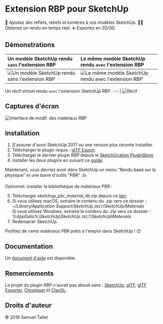 Extension RBP pour SketchUp
===========================

💅 Ajoutez des reflets, reliefs et lumières à vos modèles SketchUp. 🏃‍♀️ Obtenez un rendu en temps réel. ✈️ Exportez en 2D/3D.

Démonstrations
--------------

Un modèle SketchUp rendu `sans` l'extension RBP | Le même modèle SketchUp rendu `avec` l'extension RBP
:--- | :---
![Un modèle SketchUp rendu sans l'extension RBP](https://github.com/SamuelTS/SketchUp-PBR-Plugin/raw/master/docs/demos/a-sketchup-model-rendered-without-pbr-extension.png) | ![Le même modèle SketchUp rendu avec l'extension RBP](https://github.com/SamuelTS/SketchUp-PBR-Plugin/raw/master/docs/demos/same-sketchup-model-rendered-with-pbr-extension.png)

Un récif virtuel rendu `avec` l'extension SketchUp RBP.
--- |
![Récif](https://github.com/SamuelTS/SketchUp-PBR-Plugin/raw/master/docs/demos/a-virtual-reef-rendered-with-sketchup-pbr-extension.jpg)

Captures d'écran
----------------

![Interface de modif. des matériaux RBP](https://github.com/SamuelTS/SketchUp-PBR-Plugin/raw/master/docs/screenshots/pbr-material-editor-in-french.png)

Installation
------------

1. S'assurer d'avoir SketchUp 2017 ou une version plus récente installée.
2. Télécharger le plugin requis : [glTF Export](https://extensions.sketchup.com/fr/content/gltf-exporter).
3. Télécharger le dernier plugin RBP depuis le [SketchUcation PluginStore](https://sketchucation.com/pluginstore?pln=pbr).
4. Installer les deux plugins en suivant ce [guide](https://help.sketchup.com/article/3000263).

Maintenant, vous devriez avoir dans SketchUp un menu "Rendu basé sur la physique" et une barre d'outils "PBR". 👍

Optionnel. Installer la bibliothèque de matériaux PBR :

5. Télécharger *sketchup_pbr_material_lib.zip* depuis ce [lien](https://github.com/SamuelTS/SketchUp-PBR-Plugin/releases/download/v1.4.5/sketchup_pbr_material_lib.zip).
6. Si vous utilisez macOS, extraire le contenu du *.zip* vers ce dossier : *~/Library/Application Support/SketchUp `2017`/SketchUp/Materials*<br>
 Si vous utilisez Windows, extraire le contenu du *.zip* vers ce dossier : *%AppData%\SketchUp\SketchUp `2017`\SketchUp\Materials*
7. Redémarrer SketchUp.

Profitez de cents matériaux PBR prêts à l'emploi dans SketchUp ! 😊

Documentation
-------------

Un [document d'aide](https://github.com/SamuelTS/SketchUp-PBR-Plugin/blob/master/docs/aide.md) est disponible.

Remerciements
-------------

Le projet du plugin RBP n'aurait pas abouti sans : [SketchUp](https://www.sketchup.com), [glTF](https://www.khronos.org/gltf/), [glTF Exporter](https://extensions.sketchup.com/fr/content/gltf-exporter), [Chromium](https://www.chromium.org/) et [ClayGL](http://claygl.xyz/).

Droits d'auteur
---------------

© 2019 Samuel Tallet
